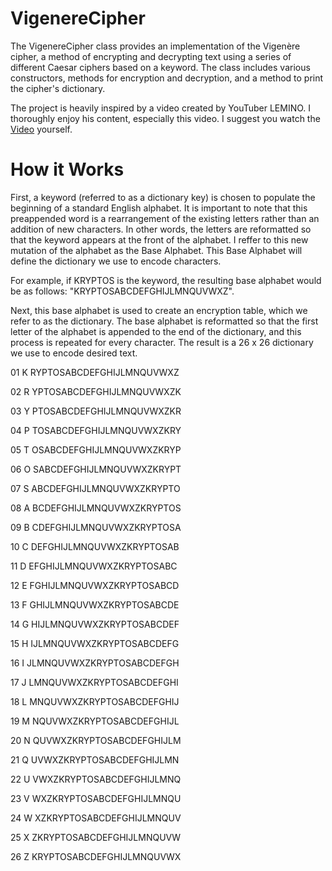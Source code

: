 # VigenereCipher
The VigenereCipher class provides an implementation of the Vigenère cipher, a method of encrypting and decrypting text using a series of different Caesar ciphers based on a keyword. The class includes various constructors, methods for encryption and decryption, and a method to print the cipher's dictionary.

The project is heavily inspired by a video created by YouTuber LEMINO. I thoroughly enjoy his content, especially this video. I suggest you watch the [Video](https://youtu.be/jVpsLMCIB0Y?si=haevvMONuUgkI6_0) yourself. 

# How it Works
First, a keyword (referred to as a dictionary key) is chosen to populate the beginning of a standard English alphabet. It is important to note that this preappended word is a rearrangement of the existing letters rather than an addition of new characters. In other words, the letters are reformatted so that the keyword appears at the front of the alphabet. I reffer to this new mutation of the alphabet as the Base Alphabet. This Base Alphabet will define the dictionary we use to encode characters. 

For example, if KRYPTOS is the keyword, the resulting base alphabet would be as follows: "KRYPTOSABCDEFGHIJLMNQUVWXZ". 

Next, this base alphabet is used to create an encryption table, which we refer to as the dictionary. The base alphabet is reformatted so that the first letter of the alphabet is appended to the end of the dictionary, and this process is repeated for every character. The result is a 26 x 26 dictionary we use to encode desired text. 

 01 K RYPTOSABCDEFGHIJLMNQUVWXZ
 
 02 R YPTOSABCDEFGHIJLMNQUVWXZK
 
 03 Y PTOSABCDEFGHIJLMNQUVWXZKR
 
 04 P TOSABCDEFGHIJLMNQUVWXZKRY
 
 05 T OSABCDEFGHIJLMNQUVWXZKRYP
 
 06 O SABCDEFGHIJLMNQUVWXZKRYPT
 
 07 S ABCDEFGHIJLMNQUVWXZKRYPTO
 
 08 A BCDEFGHIJLMNQUVWXZKRYPTOS
 
 09 B CDEFGHIJLMNQUVWXZKRYPTOSA
 
 10 C DEFGHIJLMNQUVWXZKRYPTOSAB
 
 11 D EFGHIJLMNQUVWXZKRYPTOSABC
 
 12 E FGHIJLMNQUVWXZKRYPTOSABCD
 
 13 F GHIJLMNQUVWXZKRYPTOSABCDE
 
 14 G HIJLMNQUVWXZKRYPTOSABCDEF
 
 15 H IJLMNQUVWXZKRYPTOSABCDEFG
 
 16 I JLMNQUVWXZKRYPTOSABCDEFGH
 
 17 J LMNQUVWXZKRYPTOSABCDEFGHI
 
 18 L MNQUVWXZKRYPTOSABCDEFGHIJ
 
 19 M NQUVWXZKRYPTOSABCDEFGHIJL
 
 20 N QUVWXZKRYPTOSABCDEFGHIJLM
 
 21 Q UVWXZKRYPTOSABCDEFGHIJLMN
 
 22 U VWXZKRYPTOSABCDEFGHIJLMNQ
 
 23 V WXZKRYPTOSABCDEFGHIJLMNQU
 
 24 W XZKRYPTOSABCDEFGHIJLMNQUV
 
 25 X ZKRYPTOSABCDEFGHIJLMNQUVW
 
 26 Z KRYPTOSABCDEFGHIJLMNQUVWX

                                                                          
                                                                        




            
